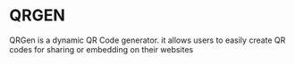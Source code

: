 # QRGEN
QRGen is a dynamic QR Code generator. it allows users to easily create QR codes for sharing or embedding on their websites
